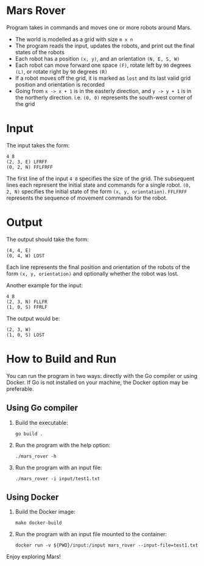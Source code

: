 # Mars Rover
Program takes in commands and moves one or more robots around Mars.
* The world is modelled as a grid with size `m x n`
* The program reads the input, updates the robots, and print out the final states of the robots
* Each robot has a position `(x, y)`, and an orientation `(N, E, S, W)`
* Each robot can move forward one space `(F)`, rotate left by `90` degrees `(L)`, or rotate right by `90` degrees `(R)`
* If a robot moves off the grid, it is marked as `lost` and its last valid grid position and orientation is recorded
* Going from `x -> x + 1` is in the easterly direction, and `y -> y + 1` is in the northerly direction. i.e. `(0, 0)` represents the south-west corner of the grid

# Input

The input takes the form:
```
4 8
(2, 3, E) LFRFF
(0, 2, N) FFLFRFF
```
The first line of the input `4 8` specifies the size of the grid. The subsequent lines each represent the initial state and commands for a single robot. `(0, 2, N)` specifies the initial state 
of the form `(x, y, orientation)`. `FFLFRFF` represents the sequence of movement commands for the robot. 

# Output
The output should take the form:
```
(4, 4, E)
(0, 4, W) LOST
```
Each line represents the final position and orientation of the robots of the form `(x, y, orientation)`
and optionally whether the robot was lost.

Another example for the input:
```
4 8
(2, 3, N) FLLFR
(1, 0, S) FFRLF
```

The output would be:
```
(2, 3, W)
(1, 0, S) LOST
```

# How to Build and Run 

You can run the program in two ways: directly with the Go compiler or using Docker. If Go is not installed on your machine, the Docker option may be preferable.

## Using Go compiler
1. Build the executable:
    ```
    go build .
    ```
2. Run the program with the help option:
    ```
    ./mars_rover -h
    ```
3. Run the program with an input file:
    ```
    ./mars_rover -i input/test1.txt
    ```

## Using Docker
1. Build the Docker image:
    ```
    make docker-build
    ```
2. Run the program with an input file mounted to the container:
    ```
    docker run -v ${PWD}/input:/input mars_rover --input-file=test1.txt
    ```

Enjoy exploring Mars!